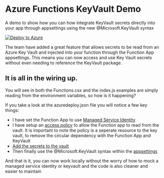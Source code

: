 # Azure Functions KeyVault Demo
A demo to show how you can how integrate KeyVault secrets directly into your app through appsettings using the new @Microsoft.KeyVault syntax

[![Deploy to Azure](http://azuredeploy.net/deploybutton.png)](https://azuredeploy.net/)

The team have added a great feature that allows secrets to be read from an Azure Key Vault and injected into your function through the Function App appsettings. This means you can now access and use Key Vault secrets without even needing to reference the KeyVault package.

## It is all in the wiring up.

You will see in both the Functions.csx and the index.js examples are simply reading from the environment variables, so how is it happening?

If you take a look at the azuredeploy.json file you will notice a few key things:
- I have set the Function App to use [Managed Service Identity](https://github.com/JimPaine/Azure-Functions-KeyVault-Demo/blob/master/azuredeploy.json#L61-L63)
- I have setup an [access policy](https://github.com/JimPaine/Azure-Functions-KeyVault-Demo/blob/master/azuredeploy.json#L137-L160) to allow the Function app to read from the vault. It is important to note the policy is a seperate resource to the key vault, to remove the circular dependency with the Function App and KeyVault
- [Add the secrets to the vault](https://github.com/JimPaine/Azure-Functions-KeyVault-Demo/blob/master/azuredeploy.json#L161-L173)
- Then finally use the @Microsoft.KeyVault syntax within the [appsettings](https://github.com/JimPaine/Azure-Functions-KeyVault-Demo/blob/master/azuredeploy.json#L94-L97)

And that is it, you can now work locally without the worry of how to mock a managed service identity or keyvault and the code is also cleaner and easier to maintain
